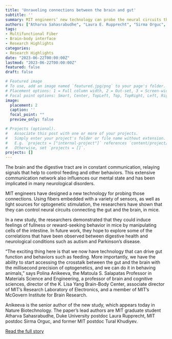 ```yaml
---
title: 'Unraveling connections between the brain and gut'
subtitle: ''
summary: MIT engineers’ new technology can probe the neural circuits that influence hunger, mood, and a variety of diseases.
authors: ["Atharva Sahasrabudhe", "Laura E. Rupprecht", "Sirma Orguc", "Tural Khudiyev", "Tomo Tanaka", "Joanna Sands", "Weikun Zhu", "Anthony Tabet", "Marie Manthey", "Harrison Allen", "Gabriel Loke", "Marc-Joseph Antonini", "Dekel Rosenfeld", "Jimin Park", "Indie C. Garwood", "Wei Yan", "Farnaz Niroui", "Yoel Fink", "Anantha Chandrakasan", "Diego V. Bohórquez", "Polina Anikeeva"]
tags:
- Multifunctional Fiber
- Brain-body interface
- Research Highlights
categories:
- Research Highlights
date: "2023-06-22T00:00:00Z"
lastmod: "2023-06-22T00:00:00Z"
featured: false
draft: false

# Featured image
# To use, add an image named `featured.jpg/png` to your page's folder.
# Placement options: 1 = Full column width, 2 = Out-set, 3 = Screen-width
# Focal point options: Smart, Center, TopLeft, Top, TopRight, Left, Right, BottomLeft, Bottom, BottomRight
image:
  placement: 2
  caption: ''
  focal_point: ""
  preview_only: false

# Projects (optional).
#   Associate this post with one or more of your projects.
#   Simply enter your project's folder or file name without extension.
#   E.g. `projects = ["internal-project"]` references `content/project/deep-learning/index.md`.
#   Otherwise, set `projects = []`.
projects: []
---
```

The brain and the digestive tract are in constant communication, relaying signals that help to control feeding and other behaviors. This extensive communication network also influences our mental state and has been implicated in many neurological disorders.

MIT engineers have designed a new technology for probing those connections. Using fibers embedded with a variety of sensors, as well as light sources for optogenetic stimulation, the researchers have shown that they can control neural circuits connecting the gut and the brain, in mice.

In a new study, the researchers demonstrated that they could induce feelings of fullness or reward-seeking behavior in mice by manipulating cells of the intestine. In future work, they hope to explore some of the correlations that have been observed between digestive health and neurological conditions such as autism and Parkinson’s disease.

“The exciting thing here is that we now have technology that can drive gut function and behaviors such as feeding. More importantly, we have the ability to start accessing the crosstalk between the gut and the brain with the millisecond precision of optogenetics, and we can do it in behaving animals,” says Polina Anikeeva, the Matoula S. Salapatas Professor in Materials Science and Engineering, a professor of brain and cognitive sciences, director of the K. Lisa Yang Brain-Body Center, associate director of MIT’s Research Laboratory of Electronics, and a member of MIT’s McGovern Institute for Brain Research.

Anikeeva is the senior author of the new study, which appears today in Nature Biotechnology. The paper’s lead authors are MIT graduate student Atharva Sahasrabudhe, Duke University postdoc Laura Rupprecht, MIT postdoc Sirma Orguc, and former MIT postdoc Tural Khudiyev.

[Read the full story](https://news.mit.edu/2023/unraveling-connections-between-brain-gut-0622)
